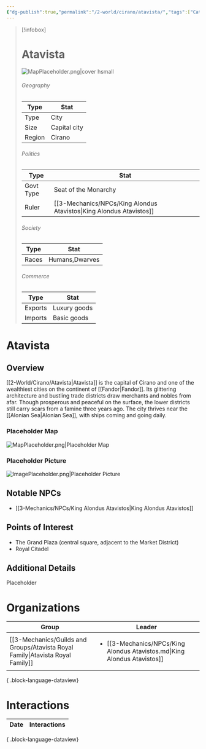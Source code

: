 ```yaml
---
{"dg-publish":true,"permalink":"/2-world/cirano/atavista/","tags":["Category/Settlement"]}
---
```



> [!infobox]
> # Atavista
> ![MapPlaceholder.png|cover hsmall](/img/user/z_Assets/Placeholder%20Images/MapPlaceholder.png)
> ###### Geography
> Type |  Stat |
> ---|---|
> Type | City |
> Size | Capital city |
> Region | Cirano |
> ###### Politics
> Type |  Stat |
> ---|---|
> Govt Type | Seat of the Monarchy |
> Ruler | [[3-Mechanics/NPCs/King Alondus Atavistos\|King Alondus Atavistos]]|
> ###### Society
> Type |  Stat |
> ---|---|
> Races | Humans,Dwarves|
> ###### Commerce
> Type |  Stat |
> ---|---|
> Exports | Luxury goods |
> Imports | Basic goods |

# Atavista
## Overview
[[2-World/Cirano/Atavista\|Atavista]] is the capital of Cirano and one of the wealthiest cities on the continent of [[Fandor\|Fandor]]. Its glittering architecture and bustling trade districts draw merchants and nobles from afar. Though prosperous and peaceful on the surface, the lower districts still carry scars from a famine three years ago. The city thrives near the [[Alonian Sea\|Alonian Sea]], with ships coming and going daily.

### Placeholder Map
![MapPlaceholder.png|Placeholder Map](/img/user/z_Assets/Placeholder%20Images/MapPlaceholder.png)

### Placeholder Picture
![ImagePlaceholder.png|Placeholder Picture](/img/user/z_Assets/Placeholder%20Images/ImagePlaceholder.png)

## Notable NPCs
- [[3-Mechanics/NPCs/King Alondus Atavistos\|King Alondus Atavistos]]

## Points of Interest
- The Grand Plaza (central square, adjacent to the Market District)
- Royal Citadel

## Additional Details
Placeholder

# Organizations
| Group                                                                             | Leader                                                                                    |
| --------------------------------------------------------------------------------- | ----------------------------------------------------------------------------------------- |
| [[3-Mechanics/Guilds and Groups/Atavista Royal Family\|Atavista Royal Family]] | <ul><li>[[3-Mechanics/NPCs/King Alondus Atavistos.md\\|King Alondus Atavistos]]</li></ul> |

{ .block-language-dataview}

# Interactions

| Date | Interactions |
| ---- | ------------ |

{ .block-language-dataview}